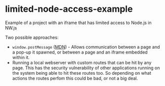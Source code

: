 # limited-node-access-example

Example of a project with an iframe that has limited access to Node.js in NW.js


Two possible approaches:

* `window.postMessage` ([MDN](https://developer.mozilla.org/en-US/docs/Web/API/Window/postMessage)) - Allows communication between a page and a pop-up it spawned, or between a page and an iframe embedded within it.
* Running a local webserver with custom routes that can be hit by any page. This has the security vulnerability of other applications running on the system being able to hit these routes too. So depending on what actions the routes perfom this could be bad, or not a big deal.
